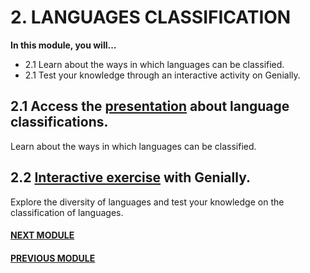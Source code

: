 # 2. LANGUAGES CLASSIFICATION

**In this module, you will...**

- 2.1 Learn about the ways in which languages can be classified. 
- 2.1 Test your knowledge through an interactive activity on
  Genially.


## 2.1 Access the [presentation](http://cosmozonas.github.io/02-M.LANGUAGE_CLASSIFICATIONS/presentation_languages/index.html) about language classifications.

Learn about the ways in which languages can be classified. 

## 2.2 [Interactive exercise](https://view.genially.com/664c6fd37338e60014f696c6/interactive-content-world-map-languages) with Genially.

Explore the diversity of languages and test your knowledge on the classification of languages. 



#### [NEXT MODULE](/03-M.GREETINGS/)
#### [PREVIOUS MODULE](/01-M.LINGUISTIC_PROFILES/)